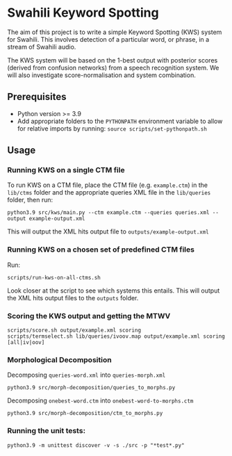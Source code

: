 # Swahili Keyword Spotting

The aim of this project is to write a simple Keyword Spotting (KWS) system for
Swahili. This involves detection of a particular word, or phrase, in a stream of
Swahili audio.

The KWS system will be based on the 1-best output with posterior
scores (derived from confusion networks) from a speech recognition system. We
will also investigate score-normalisation and system combination.

## Prerequisites

* Python version >= 3.9
* Add appropriate folders to the `PYTHONPATH` environment variable to allow for relative imports by running: `source scripts/set-pythonpath.sh`
## Usage

### Running KWS on a single CTM file

To run KWS on a CTM file, place the CTM file (e.g. `example.ctm`) in the `lib/ctms` folder and the appropriate queries XML file in the `lib/queries` folder, then run:
```
python3.9 src/kws/main.py --ctm example.ctm --queries queries.xml --output example-output.xml
```

This will output the XML hits output file to `outputs/example-output.xml`

### Running KWS on a chosen set of predefined CTM files

Run:
```
scripts/run-kws-on-all-ctms.sh
```

Look closer at the script to see which systems this entails. This will output the XML hits output files to the `outputs` folder.

### Scoring the KWS output and getting the MTWV

```
scripts/score.sh output/example.xml scoring
scripts/termselect.sh lib/queries/ivoov.map output/example.xml scoring [all|iv|oov]
```

### Morphological Decomposition

Decomposing `queries-word.xml` into `queries-morph.xml`
```
python3.9 src/morph-decomposition/queries_to_morphs.py
```

Decomposing `onebest-word.ctm` into `onebest-word-to-morphs.ctm`
```
python3.9 src/morph-decomposition/ctm_to_morphs.py
```

### Running the unit tests:
```
python3.9 -m unittest discover -v -s ./src -p "*test*.py"
```
